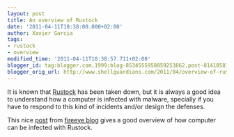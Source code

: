```yaml
---
layout: post
title: An overview of Rustock
date: '2011-04-11T10:38:00.000+02:00'
author: Xavier Garcia
tags:
- rustock
- overview
modified_time: '2011-04-11T10:38:57.711+02:00'
blogger_id: tag:blogger.com,1999:blog-8534555958859253862.post-8141858170278432534
blogger_orig_url: http://www.shellguardians.com/2011/04/overview-of-rustock.html
---
```

It is known that [Rustock](http://en.wikipedia.org/wiki/Rustock_botnet) has been taken down, but it is always a good idea to understand how a computer is infected with malware, specially if you have to respond to this kind of incidents and/or design the defenses.  
  
This nice [post](http://blog.fireeye.com/research/2011/03/an-overview-of-rustock.html) from [fireeye blog](http://blog.fireeye.com/) gives a good overview of how computer can be infected with Rustock.
